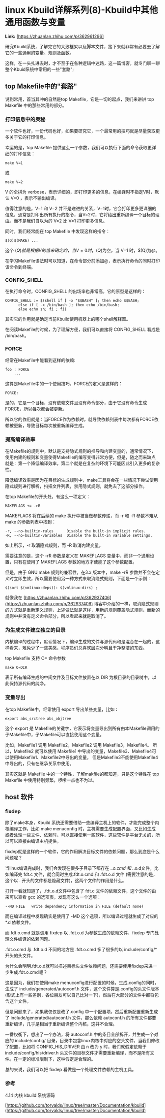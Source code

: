 # linux Kbuild详解系列(8)-Kbuild中其他通用函数与变量

 **Link:** [https://zhuanlan.zhihu.com/p/362961296]

研究Kbuild系统，了解完它的大致框架以及脚本文件，接下来就非常有必要去了解它的一些通用的变量、规则及函数。 

这样，在一头扎进去时，才不至于在各种逻辑中迷路，这一篇博客，就专门聊一聊整个Kbuid系统中常用的一些"套路";

## top Makefile中的"套路"  

说到常用，首当其冲的自然是top Makefile，它是一切的起点，我们来讲讲 top Makefile 中的那些常用的部分。 

### 打印信息中的奥秘  
一个软件也好，一份代码也好，如果要研究它，一个最常用的技巧就是尽量获取更多关于它的打印信息。 

幸运的是，top Makefile 提供这么一个参数，我们可以执行下面的命令获取更详细的打印信息：


```
make V=1
```
或


```
make V=2
```
V 的全拼为 verbose，表示详细的，即打印更多的信息，在编译时不指定V时，默认 V=0 ，表示不输出编译。 

值得注意的是，V=1 和 V=2 并不是递进的关系，V=1时，它会打印更多更详细的信息，通常是打印出所有执行的指令，当V=2时，它将给出重新编译一个目标的理由。而不是我们自以为的 V=2 比 V=1 打印更多信息。 

同时，我们经常能在 top Makefile 中发现这样的指令：


```
$(Q)$(MAKE) ...
```
这个 $(Q) 就是根据 V 的值来确定的，当 V=0 时，$(Q)为空，当 V=1 时，$(Q)为@。 

在学习Makefile语法时可以知道，在命令部分前添加@，表示执行命令的同时打印该命令到终端。 

  

### CONFIG_SHELL  
在执行命令时，CONFIG_SHELL 的出场率也非常高，它的原型是这样的：


```
CONFIG_SHELL := $(shell if [ -x "$$BASH" ]; then echo $$BASH; 
      else if [ -x /bin/bash ]; then echo /bin/bash; 
      else echo sh; fi ; fi)
```
其实它的作用就是确定当前Kbuild使用机器上的哪个shell解释器。 

在阅读Makefile的时候，为了理解方便，我们可以直接将 CONFIG_SHELL 看成是 /bin/bash。

  

### FORCE  
经常在Makefile中能看到这样的依赖:


```
foo : FORCE
    ...
```
这算是Makefile中的一个使用技巧，FORCE的定义是这样的：


```
FORCE:
```
是的，它是一个目标，没有依赖文件且没有命令部分，由于它没有命令生成FORCE，所以每次都会被更新。 

所以它的作用就是：当FORCE作为依赖时，就导致依赖列表中每次都有FORCE依赖被更新，导致目标每次被重新编译生成。 

  

### 提高编译效率  
在Makefile的规则中，默认是支持隐式规则的推导和内建变量的，通常情况下，使用内建的规则和变量使得Makefile的编写变得非常方便，但是，随之而来缺点就是：第一个降低编译效率，第二个就是在复杂的环境下可能因此引入更多的复杂性。 

降低编译效率是因为在目标的生成规则中，make工具将会在一些情况下尝试使用隐式规则进行解析，扫描文件列表，禁用隐式规则，就免去了这部分操作。 

在top Makefile的开头处，有这么一项定义：


```
MAKEFLAGS += -rR
```
MAKEFLAGS 将在后续的 make 执行中被当做参数传递，而 -r 和 -R 参数不难从 make 的参数列表中找到：


```
-r, --no-builtin-rules      Disable the built-in implicit rules.
-R, --no-builtin-variables  Disable the built-in variable settings.
```
如上所示，-r 取消隐式规则，而 -R 取消内建变量。 

需要注意的是，这个 -rR 参数是定义在 MAKEFLAGS 变量中，而非一个通用设置，只有在使用了 MAKEFLAGS 参数的地方才使能了这个参数配置。 

但是，由于 GNU make 规则的兼容性，在3.x 版本中，make -rR 参数并不会在定义时立即生效，所以需要使用另一种方式来取消隐式规则，下面是一个示例：


```
$(sort $(vmlinux-deps)): $(vmlinux-dirs) ;
```
就像我在 [https://zhuanlan.zhihu.com/p/362937406](https://zhuanlan.zhihu.com/p/362937406) 博客中介绍的一样，取消隐式规则的方式就是重新定义规则，上述做法就是这样，用新的规则覆盖隐式规则，而新的规则中并没有定义命令部分，所以看起来就是取消了。 

  

### 为生成文件建立独立的目录  
内核编译的过程中，默认情况下，编译生成的文件与源代码和是混合在一起的，这样看来，难免少了一些美感，程序员们总喜欢层次分明且干净整洁的东西。 

top Makefile 支持 O= 命令参数


```
make O=DIR
```
表示所有编译生成的中间文件及目标文件放置在以 DIR 为根目录的目录树中，以此保持源代码的纯净。 

  

### 变量导出  
在top Makefile中，经常使用 export 导出某些变量，比如：


```
export abs_srctree abs_objtree
```
这个 export 是 Makefile的关键字，它表示将变量导出到所有由本Makefile调用的子Makefile中，子Makefile可以直接使用这个变量。 

比如，Makefile1 调用 Makefile2，Makefile2 调用 Makefile3，Makefile4。 所以，Makefile2 就可以使用 Makefile1 中导出的变量，Makefile3、Makefile4可以使用Makefile1、Makefile2中导出的变量。 但是Makefile3不能使用Makefile4中导出的，只有在继承关系中使用。 

其实这就是 Makefile 中的一个特性，了解makfile的都知道，只是这个特性在 top Makefile 中使用特别频繁，啰嗦一点也不为过。 

  





## host 软件  
### fixdep 
除了make本身，Kbuild 系统还需要借助一些编译主机上的软件，才能完成整个内核编译工作，比如 make menuconfig 时，主机需要生成配置界面，又比如生成或者处理一些文件、依赖时，可以直接使用一些软件，这些软件是平台无关的，所以可以直接由编译主机提供。 

fixdep就是这样的一个软件，它的作用解决目标文件的依赖问题，那么到底是什么问题呢？ 

当linux编译完成时，我们会发现在很多子目录下都存在 .*.o.cmd 和 .*.o.d文件，比如编译完 fdt.c 文件，就会同时生成.fdt.o.cmd 和 .fdt.o.d 文件 (需要注意的是，这个以 . 开头的文件都是隐藏文件)，这两个文件的作用是什么。 

打开一看就知道了，.fdt.o.d文件中包含了 fdt.c 文件的依赖文件，这个文件的由来可以查看 gcc 的选项表，发现有这么一个选项：


```
--MD FILE   write dependency information in FILE (default none)
```
而在编译过程中发现确实是使用了 -MD 这个选项，所以编译过程就生成了对应的 *.d 依赖文件。 

而.fdt.o.cmd 就是调用 fixdep 以 .fdt.o.d 为参数生成的依赖文件，fixdep 专门处理文件编译的依赖问题。 

.fdt.o.cmd 与 .fdt.o.d 不同的地方是 .fdt.o.cmd 多了很多的以 include/config/* 开头的头文件。 

为什么会明明.fdt.o.d就可以描述目标头文件依赖问题，还需要使用fixdep来进一步生成.fdt.o.cmd呢？ 

这是因为，我们在使用make menuconfig进行配置的时候，生成.config的同时，生成了 include/generated/autoconf.h 文件，这个文件算是.config的头文件版本(形式上有一些差别，各位朋友可以自己比对一下)，然后在大部分的文件中都将包含这个文件。 

但是问题来了，如果我仅仅是改了.config 中一个配置项，然后重新配置重新生成了 include/generated/autoconf.h 文件，那么依赖 autoconf.h 的所有文件都要重新编译，几乎是相当于重新编译整个内核，这并不合理。 

一番权衡下，想出了一个办法，将 autoconf.h 中的条目全部拆开，并生成一个对应的 include/config/ 目录，目录中包含linux内核中对应的空头文件，当我们修改了配置，比如将 CONFIG_HIS_DRIVER 由 n 改为 y 时，我们就假定依赖于 include/config/his/driver.h 头文件的目标文件才需要重新编译，而不是所有文件。在一定的标准限制下，这种假定是合理的。 

总的来说，我们可以把 fixdep 看做是一个处理文件依赖的主机工具。 

  

### 参考  
4.14 内核 kbuild 系统源码

[https://github.com/torvalds/linux/tree/master/Documentation/kbuild](https://github.com/torvalds/linux/tree/master/Documentation/kbuild)

